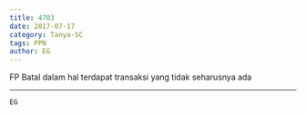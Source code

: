 ```yaml
---
title: 4703
date: 2017-07-17
category: Tanya-SC
tags: PPN
author: EG
---
```


FP Batal dalam hal terdapat transaksi yang tidak seharusnya ada

---



`EG`
